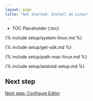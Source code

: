 ```yaml
---
layout: page
title: "Get Started: Install on Linux"
---
```


* TOC Placeholder
{:toc}

{% include setup/system-linux.md %}

{% include setup/get-sdk.md %} 

{% include setup/path-mac-linux.md %}

{% include setup/android-setup.md %}

## Next step

[Next step: Configure Editor](/get-started/editor/)
